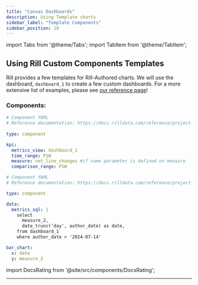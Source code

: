 ```yaml
---
title: "Canvas Dashboards"
description: Using Template charts
sidebar_label: "Template Components"
sidebar_position: 10
---
```


import Tabs from '@theme/Tabs';
import TabItem from '@theme/TabItem';

## Using Rill Custom Components Templates

Rill provides a few templates for Rill-Authored charts. We will use the dashboard, `dashboard_1` to create a few custom dashboards. For a more extensive list of examples, please see [our reference page](https://docs.rilldata.com/reference/project-files/components#Examples)!

### Components:

<Tabs>

<TabItem value="KPI" label="KPI" default>

```yaml
# Component YAML
# Reference documentation: https://docs.rilldata.com/reference/project-files/components
    
type: component

kpi:
  metrics_view: dashboard_1
  time_range: P1W
  measure: net_line_changes #if name parameter is defined on measure
  comparison_range: P1W
  ```
</TabItem>

<TabItem value="Bar" label="Bar Charts - Rill Authored">

```yaml
# Component YAML
# Reference documentation: https://docs.rilldata.com/reference/project-files/components

type: component

data:
  metrics_sql: |
    select 
      measure_2,
      date_trunc('day', author_date) as date,     
    from dashboard_1
    where author_date > '2024-07-14'

bar_chart:
  x: date
  y: measure_2
  ```
  </TabItem>
</Tabs>





import DocsRating from '@site/src/components/DocsRating';

---
<DocsRating />